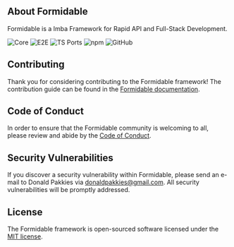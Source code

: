 ## About Formidable
Formidable is a Imba Framework for Rapid API and Full-Stack Development.

![Core](https://github.com/formidablejs/framework/actions/workflows/0-core-test.yml/badge.svg)
![E2E](https://github.com/formidablejs/framework/actions/workflows/1-e2e-test.yml/badge.svg)
![TS Ports](https://github.com/formidablejs/ts-ports/actions/workflows/build.yml/badge.svg)
![npm](https://img.shields.io/npm/v/@formidablejs/framework)
![GitHub](https://img.shields.io/github/license/formidablejs/framework)

## Contributing

Thank you for considering contributing to the Formidable framework! The contribution guide can be found in the [Formidable documentation](https://www.formidablejs.org/docs/contributions).

## Code of Conduct

In order to ensure that the Formidable community is welcoming to all, please review and abide by the [Code of Conduct](https://www.formidablejs.org/docs/contributions#code-of-conduct).

## Security Vulnerabilities

If you discover a security vulnerability within Formidable, please send an e-mail to Donald Pakkies via [donaldpakkies@gmail.com](mailto:donaldpakkies@gmail.com). All security vulnerabilities will be promptly addressed.

## License

The Formidable framework is open-sourced software licensed under the [MIT license](https://opensource.org/licenses/MIT).
